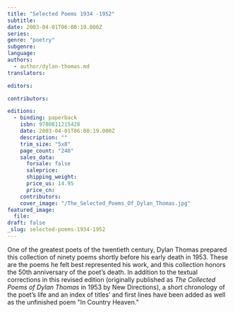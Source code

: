 ```yaml
---
title: "Selected Poems 1934 -1952"
subtitle:
date: 2003-04-01T06:00:19.000Z
series:
genre: "poetry"
subgenre:
language:
authors:
  - author/dylan-thomas.md
translators:

editors:

contributors:

editions:
  - binding: paperback
    isbn: 9780811215428
    date: 2003-04-01T06:00:19.000Z
    description: ""
    trim_size: "5x8"
    page_count: "240"
    sales_data:
      forsale: false
      saleprice:
      shipping_weight:
      price_us: 14.95
      price_cn:
    contributors:
    cover_image: "/The_Selected_Poems_Of_Dylan_Thomas.jpg"
featured_image:
  file:
draft: false
_slug: selected-poems-1934-1952
---
```


One of the greatest poets of the twentieth century, Dylan Thomas prepared this collection of ninety poems shortly before his early death in 1953. These are the poems he felt best represented his work, and this collection honors the 50th anniversary of the poet’s death. In addition to the textual corrections in this revised edition (originally published as _The Collected Poems of Dylan Thomas_ in 1953 by New Directions), a short chronology of the poet’s life and an index of titles’ and first lines have been added as well as the unfinished poem "In Country Heaven."

